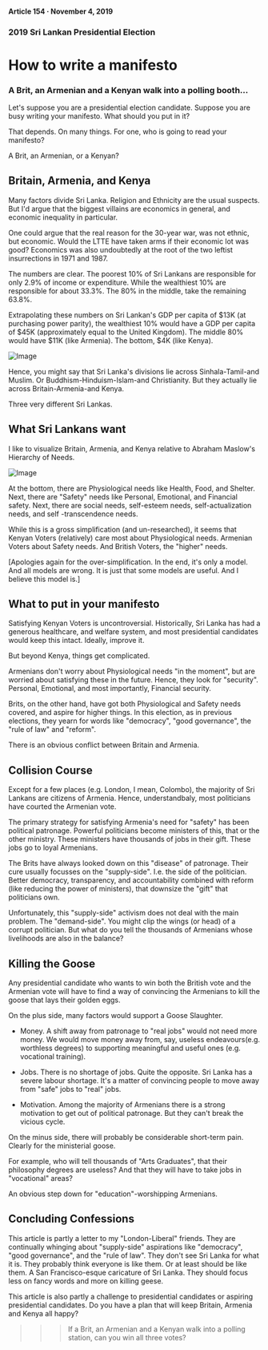 #### Article 154 · November 4, 2019

### 2019 Sri Lankan Presidential Election

# How to write a manifesto

### A Brit, an Armenian and a Kenyan walk into a polling booth...

Let's suppose you are a presidential election candidate. Suppose you are busy writing your manifesto. What should you put in it?

That depends. On many things. For one, who is going to read your manifesto?

A Brit, an Armenian, or a Kenyan?

## Britain, Armenia, and Kenya

Many factors divide Sri Lanka. Religion and Ethnicity are the usual suspects. But I'd argue that the biggest villains are economics in general, and economic inequality in particular.

One could argue that the real reason for the 30-year war, was not ethnic, but economic. Would the LTTE have taken arms if their economic lot was good? Economics was also undoubtedly at the root of the two leftist insurrections in 1971 and 1987.

The numbers are clear. The poorest 10% of Sri Lankans are responsible for only 2.9% of income or expenditure. While the wealthiest 10% are responsible for about 33.3%. The 80% in the middle, take the remaining 63.8%.

Extrapolating these numbers on Sri Lankan's GDP per capita of $13K (at purchasing power parity), the wealthiest 10% would have a GDP per capita of $45K (approximately equal to the United Kingdom). The middle 80% would have $11K (like Armenia). The bottom, $4K (like Kenya).

![Image](https://cdn-images-1.medium.com/max/800/1*sKQmQ8XDXN41k0fjGGJbew.png)

Hence, you might say that Sri Lanka's divisions lie across Sinhala-Tamil-and Muslim. Or Buddhism-Hinduism-Islam-and Christianity. But they actually lie across Britain-Armenia-and Kenya.

Three very different Sri Lankas.

## What Sri Lankans want

I like to visualize Britain, Armenia, and Kenya relative to Abraham Maslow's Hierarchy of Needs.

![Image](https://cdn-images-1.medium.com/max/800/1*DSRLWyEMw0KF5ipLDBt6rw.png)

At the bottom, there are Physiological needs like Health, Food, and Shelter. Next, there are "Safety" needs like Personal, Emotional, and Financial safety. Next, there are social needs, self-esteem needs, self-actualization needs, and self -transcendence needs.

While this is a gross simplification (and un-researched), it seems that Kenyan Voters (relatively) care most about Physiological needs. Armenian Voters about Safety needs. And British Voters, the "higher" needs.

[Apologies again for the over-simplification. In the end, it's only a model. And all models are wrong. It is just that some models are useful. And I believe this model is.]

## What to put in your manifesto

Satisfying Kenyan Voters is uncontroversial. Historically, Sri Lanka has had a generous healthcare, and welfare system, and most presidential candidates would keep this intact. Ideally, improve it.

But beyond Kenya, things get complicated.

Armenians don't worry about Physiological needs "in the moment", but are worried about satisfying these in the future. Hence, they look for "security". Personal, Emotional, and most importantly, Financial security.

Brits, on the other hand, have got both Physiological and Safety needs covered, and aspire for higher things. In this election, as in previous elections, they yearn for words like "democracy", "good governance", the "rule of law" and "reform".

There is an obvious conflict between Britain and Armenia.

## Collision Course

Except for a few places (e.g. London, I mean, Colombo), the majority of Sri Lankans are citizens of Armenia. Hence, understandbaly, most politicians have courted the Armenian vote.

The primary strategy for satisfying Armenia's need for "safety" has been political patronage. Powerful politicians become ministers of this, that or the other ministry. These ministers have thousands of jobs in their gift. These jobs go to loyal Armenians.

The Brits have always looked down on this "disease" of patronage. Their cure usually focusses on the "supply-side". I.e. the side of the politician. Better democracy, transparency, and accountability combined with reform (like reducing the power of ministers), that downsize the "gift" that politicians own.

Unfortunately, this "supply-side" activism does not deal with the main problem. The "demand-side". You might clip the wings (or head) of a corrupt politician. But what do you tell the thousands of Armenians whose livelihoods are also in the balance?

## Killing the Goose

Any presidential candidate who wants to win both the British vote and the Armenian vote will have to find a way of convincing the Armenians to kill the goose that lays their golden eggs.

On the plus side, many factors would support a Goose Slaughter.

* Money. A shift away from patronage to "real jobs" would not need more money. We would move money away from, say, useless endeavours(e.g. worthless degrees) to supporting meaningful and useful ones (e.g. vocational training).

* Jobs. There is no shortage of jobs. Quite the opposite. Sri Lanka has a severe labour shortage. It's a matter of convincing people to move away from "safe" jobs to "real" jobs.

* Motivation. Among the majority of Armenians there is a strong motivation to get out of political patronage. But they can't break the vicious cycle.

On the minus side, there will probably be considerable short-term pain. Clearly for the ministerial goose.

For example, who will tell thousands of "Arts Graduates", that their philosophy degrees are useless? And that they will have to take jobs in "vocational" areas?

An obvious step down for "education"-worshipping Armenians.

## Concluding Confessions

This article is partly a letter to my "London-Liberal" friends. They are continually whinging about "supply-side" aspirations like "democracy", "good governance", and the "rule of law". They don't see Sri Lanka for what it is. They probably think everyone is like them. Or at least should be like them. A San Francisco-esque caricature of Sri Lanka. They should focus less on fancy words and more on killing geese.

This article is also partly a challenge to presidential candidates or aspiring presidential candidates. Do you have a plan that will keep Britain, Armenia and Kenya all happy?

>>> If a Brit, an Armenian and a Kenyan walk into a polling station, can you win all three votes?